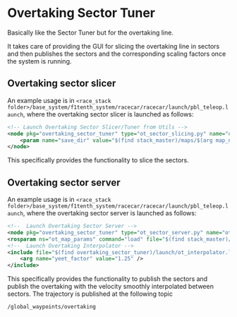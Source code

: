 # Overtaking Sector Tuner
Basically like the Sector Tuner but for the overtaking line. 

It takes care of providing the GUI for slicing the overtaking line in sectors and then publishes the sectors and the corresponding scaling factors once the system is running. 

## Overtaking sector slicer
An example usage is in `<race_stack folder>/base_system/f1tenth_system/racecar/racecar/launch/pbl_teleop.launch`, where the overtaking sector slicer is launched as follows:
```xml
<!-- Launch Overtaking Sector Slicer/Tuner from Utils -->
<node pkg="overtaking_sector_tuner" type="ot_sector_slicing.py" name="ot_sector_node" output="screen">
    <param name="save_dir" value="$(find stack_master)/maps/$(arg map_name)"/>
</node>
```
This specifically provides the functionality to slice the sectors.

## Overtaking sector server
An example usage is in `<race_stack folder>/base_system/f1tenth_system/racecar/racecar/launch/pbl_teleop.launch`, where the overtaking sector server is launched as follows:
```xml
<!--  Launch Overtaking Sector Server -->
<node pkg="overtaking_sector_tuner" type="ot_sector_server.py" name="ot_dyn_sector_server" output="screen"/>
<rosparam ns="ot_map_params" command="load" file="$(find stack_master)/maps/$(arg map_name)/ot_sectors.yaml"/>
<!--  Launch Overtaking Interpolator -->
<include file="$(find overtaking_sector_tuner)/launch/ot_interpolator.launch">
    <arg name="yeet_factor" value="1.25" />
</include>
```
This specifically provides the functionality to publish the sectors and publish the overtaking with the velocity smoothly interpolated between sectors.
The trajectory is published at the following topic
```
/global_waypoints/overtaking
```
